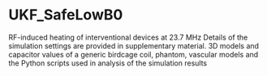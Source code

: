 # UKF_SafeLowB0
RF-induced heating of interventional devices at 23.7 MHz
Details of the simulation settings are provided in supplementary material. 3D models and capacitor values of a generic
birdcage coil, phantom, vascular models and the Python scripts used in analysis of the simulation results
